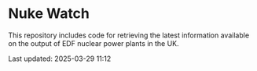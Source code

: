 # Nuke Watch

This repository includes code for retrieving the latest information available on the output of EDF nuclear power plants in the UK.

Last updated: 2025-03-29 11:12